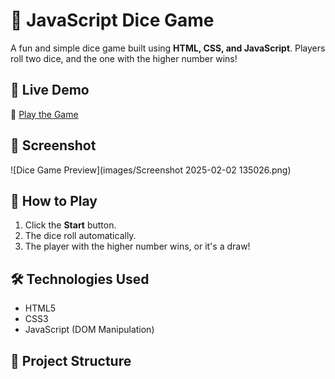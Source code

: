 # 🎲 JavaScript Dice Game

A fun and simple dice game built using **HTML, CSS, and JavaScript**. Players roll two dice, and the one with the higher number wins!

## 🚀 Live Demo
🔗 [Play the Game](https://your-live-demo-link.com) 

## 📸 Screenshot
![Dice Game Preview](images/Screenshot 2025-02-02 135026.png) 

## 📜 How to Play
1. Click the **Start** button.
2. The dice roll automatically.
3. The player with the higher number wins, or it's a draw!

## 🛠 Technologies Used
- HTML5
- CSS3
- JavaScript (DOM Manipulation)

## 📂 Project Structure
